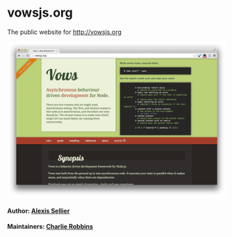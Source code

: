 # vowsjs.org

The public website for http://vowsjs.org

![](/public/images/screenshot.png)

#### Author: [Alexis Sellier](https://github.com/cloudhead)
#### Maintainers: [Charlie Robbins](https://github.com/indexzero)
